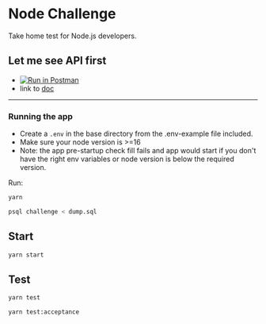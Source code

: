 # Node Challenge

Take home test for Node.js developers.

## Let me see API first
- [![Run in Postman](https://run.pstmn.io/button.svg)](https://www.getpostman.com/collections/62826cc1b0de3d2e57ff)
- link to [doc](https://documenter.getpostman.com/view/263074/UVknubhG#2081ec66-2cd2-4fa3-b18a-a3259a7be31c)
---
### Running the app

- Create a `.env` in the base directory from the .env-example file included.
- Make sure your node version is >=16
- Note: the app pre-startup check fill fails and app would start if you don't have the right env variables or node version is below the required version.


Run:


```bash
yarn
```

```bash
psql challenge < dump.sql
```

## Start

```bash
yarn start
```


## Test


```bash
yarn test
```


```bash
yarn test:acceptance
```
